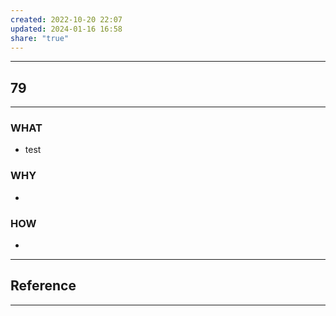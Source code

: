 ```yaml
---
created: 2022-10-20 22:07
updated: 2024-01-16 16:58
share: "true"
---
```


---
## 79
---
### WHAT
- test
### WHY
- 
### HOW
- 
---






## Reference
---
